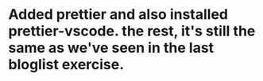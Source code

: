 # Added prettier and also installed prettier-vscode. the rest, it's still the same as we've seen in the last bloglist exercise.